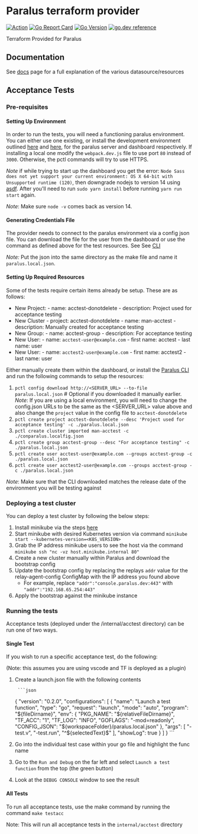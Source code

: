 # Paralus terraform provider

[![Action](https://github.com/iherbllc/terraform-provider-paralus/workflows/build/badge.svg)](https://github.com/iherbllc/terraform-provider-paralus/workflows/build/badge.svg)
[![Go Report Card](https://goreportcard.com/badge/github.com/iherbllc/terraform-provider-paralus)](https://goreportcard.com/badge/github.com/iherbllc/terraform-provider-paralus)
[![Go Version](https://img.shields.io/github/go-mod/go-version/iherbllc/terraform-provider-paralus)](https://img.shields.io/github/go-mod/go-version/iherbllc/terraform-provider-paralus)
[![go.dev reference](https://img.shields.io/badge/go.dev-reference-007d9c?logo=go&logoColor=white&style=flat-square)](https://pkg.go.dev/github.com/iherbllc/terraform-provider-paralus?tab=overview)

Terraform Provided for Paralus

## Documentation

See [docs](/docs) page for a full explanation of the various datasource/resources

## Acceptance Tests

### Pre-requisites

#### Setting Up Environment

In order to run the tests, you will need a functioning paralus environment. You can either use one existing, or install the development environment outlined [here](https://github.com/paralus/paralus/blob/main/CONTRIBUTING.md) and [here](https://github.com/paralus/dashboard/blob/v0.1.6/CONTRIBUTING.md), for the paralus server and dashboard respectively. If installing a local one modify the `webpack.dev.js` file to use port `80` instead of `3000`. Otherwise, the pctl commands will try to use HTTPS.

*Note* if while trying to start up the dashboard you get the error: `Node Sass does not yet support your current environment: OS X 64-bit with Unsupported runtime (120)`, then downgrade nodejs to version 14 using [asdf](https://github.com/asdf-vm/asdf-nodejs). After you'll need to run `sudo yarn install` before running `yarn run start` again.

*Note*: Make sure `node -v` comes back as version 14.

#### Generating Credentials File

The provider needs to connect to the paralus environment via a config json file. You can download the file for the user from the dashboard or use the command as defined above for the test resources. See See [CLI](https://www.paralus.io/docs/usage/cli)

*Note:* Put the json into the same directory as the make file and name it `paralus.local.json`.

#### Setting Up Required Resources

Some of the tests require certain items already be setup. These are as follows:

- New Project:
        - name: acctest-donotdelete
        - description: Project used for acceptance testing
- New Cluster
        - project: acctest-donotdelete
        - name: man-acctest
        - description: Manually created for acceptance testing
- New Group:
        - name: acctest-group
        - description: For acceptance testing
- New User:
        - name: `acctest-user@example.com`
        - first name: acctest
        - last name: user
- New User:
        - name: `acctest2-user@example.com`
        - first name: acctest2
        - last name: user

Either manually create them within the dashboard, or install the [Paralus CLI](https://github.com/paralus/cli) and run the following commands to setup the resources:

1. `pctl config download http://<SERVER_URL> --to-file paralus.local.json` # Optional if you downloaded it manually earlier.
    *Note*: If you are using a local environment, you will need to change the config.json URLs to be the same as the <SERVER_URL> value above and also change the `project` value in the config file to `acctest-donotdelete`
2. `pctl create project acctest-donotdelete --desc 'Project used for acceptance testing' -c ./paralus.local.json`
3. `pctl create cluster imported man-acctest -c ./conparalus.localfig.json`
4. `pctl create group acctest-group --desc "For acceptance testing" -c ./paralus.local.json`
5. `pctl create user acctest-user@example.com --groups acctest-group -c ./paralus.local.json`
6. `pctl create user acctest2-user@example.com --groups acctest-group -c ./paralus.local.json`

*Note*: Make sure that the CLI downloaded matches the release date of the environment you will be testing against

### Deploying a test cluster

You can deploy a test cluster by following the below steps:

1. Install minikube via the steps [here](https://minikube.sigs.k8s.io/docs/start/)
2. Start minikube with desired Kubernetes version via command `minikube start --kubernetes-version=<K8S_VERSION>`
3. Grab the IP address minikube users to see the host via the command `minikube ssh "nc -vz host.minikube.internal 80"`
4. Create a new cluster manually within Paralus and download the bootstrap config
5. Update the bootstrap config by replacing the replays `addr` value for the relay-agent-config ConfigMap with the IP address you found above
    - For example, replace `"addr":"console.paralus.dev:443"` with `"addr":"192.168.65.254:443"`
6. Apply the bootstrap against the minikube instance

### Running the tests

Acceptance tests (deployed under the /internal/acctest directory) can be run one of two ways.

#### Single Test

If you wish to run a specific acceptance test, do the following:

(Note: this assumes you are using vscode and TF is deployed as a plugin)

1. Create a launch.json file with the following contents

        ```json
    {
        "version": "0.2.0",
        "configurations": [
            {
                "name": "Launch a test function",
                "type": "go",
                "request": "launch",
                "mode": "auto",
                "program": "${fileDirname}",
                "env": {
                    "PKG_NAME": "${relativeFileDirname}",
                    "TF_ACC": "1",
                    "TF_LOG": "INFO",
                    "GOFLAGS": "-mod=readonly",
                    "CONFIG_JSON": "${workspaceFolder}/paralus.local.json"
                }, 
                "args": [
                    "-test.v",
                    "-test.run",
                    "^${selectedText}$"
                ],
                "showLog": true
            }
        ]
    }
        ```

2. Go into the individual test case within your go file and highlight the func name
3. Go to the `Run and Debug` on the far left and select `Launch a test function` from the top (the green button)
4. Look at the `DEBUG CONSOLE` window to see the result

#### All Tests

To run all acceptance tests, use the make command by running the command `make testacc`

Note: This will run all acceptance tests in the `internal/acctest` directory
